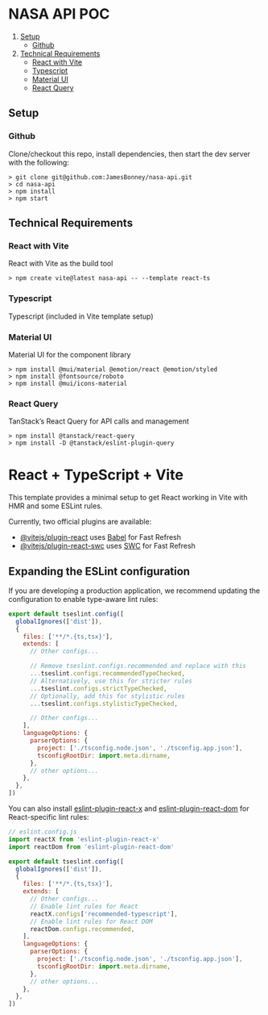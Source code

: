 # NASA API POC

1. [Setup](#setup)
    * [Github](#github)
2. [Technical Requirements](#technical-requirements)
    * [React with Vite](#react-with-vite)
    * [Typescript](#typescript)
    * [Material UI](#material-ui)
    * [React Query](#react-query)


## Setup

### Github
Clone/checkout this repo, install dependencies, then start the dev server with the following:
```
> git clone git@github.com:JamesBonney/nasa-api.git
> cd nasa-api
> npm install
> npm start
```

## Technical Requirements

### React with Vite
React with Vite as the build tool
```
> npm create vite@latest nasa-api -- --template react-ts
```

### Typescript
Typescript (included in Vite template setup)

### Material UI
Material UI for the component library
```
> npm install @mui/material @emotion/react @emotion/styled
> npm install @fontsource/roboto
> npm install @mui/icons-material
```

### React Query
TanStack’s React Query for API calls and management
```
> npm install @tanstack/react-query
> npm install -D @tanstack/eslint-plugin-query
```




# React + TypeScript + Vite

This template provides a minimal setup to get React working in Vite with HMR and some ESLint rules.

Currently, two official plugins are available:

- [@vitejs/plugin-react](https://github.com/vitejs/vite-plugin-react/blob/main/packages/plugin-react) uses [Babel](https://babeljs.io/) for Fast Refresh
- [@vitejs/plugin-react-swc](https://github.com/vitejs/vite-plugin-react/blob/main/packages/plugin-react-swc) uses [SWC](https://swc.rs/) for Fast Refresh

## Expanding the ESLint configuration

If you are developing a production application, we recommend updating the configuration to enable type-aware lint rules:

```js
export default tseslint.config([
  globalIgnores(['dist']),
  {
    files: ['**/*.{ts,tsx}'],
    extends: [
      // Other configs...

      // Remove tseslint.configs.recommended and replace with this
      ...tseslint.configs.recommendedTypeChecked,
      // Alternatively, use this for stricter rules
      ...tseslint.configs.strictTypeChecked,
      // Optionally, add this for stylistic rules
      ...tseslint.configs.stylisticTypeChecked,

      // Other configs...
    ],
    languageOptions: {
      parserOptions: {
        project: ['./tsconfig.node.json', './tsconfig.app.json'],
        tsconfigRootDir: import.meta.dirname,
      },
      // other options...
    },
  },
])
```

You can also install [eslint-plugin-react-x](https://github.com/Rel1cx/eslint-react/tree/main/packages/plugins/eslint-plugin-react-x) and [eslint-plugin-react-dom](https://github.com/Rel1cx/eslint-react/tree/main/packages/plugins/eslint-plugin-react-dom) for React-specific lint rules:

```js
// eslint.config.js
import reactX from 'eslint-plugin-react-x'
import reactDom from 'eslint-plugin-react-dom'

export default tseslint.config([
  globalIgnores(['dist']),
  {
    files: ['**/*.{ts,tsx}'],
    extends: [
      // Other configs...
      // Enable lint rules for React
      reactX.configs['recommended-typescript'],
      // Enable lint rules for React DOM
      reactDom.configs.recommended,
    ],
    languageOptions: {
      parserOptions: {
        project: ['./tsconfig.node.json', './tsconfig.app.json'],
        tsconfigRootDir: import.meta.dirname,
      },
      // other options...
    },
  },
])
```

